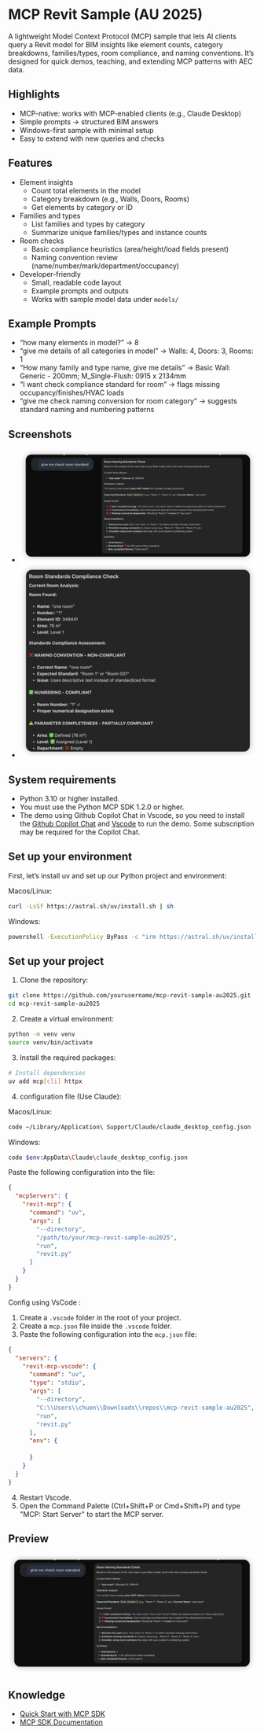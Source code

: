 # MCP Revit Sample (AU 2025)

A lightweight Model Context Protocol (MCP) sample that lets AI clients query a Revit model for BIM insights like element counts, category breakdowns, families/types, room compliance, and naming conventions. It’s designed for quick demos, teaching, and extending MCP patterns with AEC data.

## Highlights

- MCP-native: works with MCP-enabled clients (e.g., Claude Desktop)
- Simple prompts → structured BIM answers
- Windows-first sample with minimal setup
- Easy to extend with new queries and checks


## Features

- Element insights
  - Count total elements in the model
  - Category breakdown (e.g., Walls, Doors, Rooms)
  - Get elements by category or ID
- Families and types
  - List families and types by category
  - Summarize unique families/types and instance counts
- Room checks
  - Basic compliance heuristics (area/height/load fields present)
  - Naming convention review (name/number/mark/department/occupancy)
- Developer-friendly
  - Small, readable code layout
  - Example prompts and outputs
  - Works with sample model data under `models/`

## Example Prompts

- “how many elements in model?” → 8
- “give me details of all categories in model” → Walls: 4, Doors: 3, Rooms: 1
- “How many family and type name, give me details” → Basic Wall: Generic - 200mm; M_Single-Flush: 0915 x 2134mm
- “I want check compliance standard for room” → flags missing occupancy/finishes/HVAC loads
- “give me check naming conversion for room category” → suggests standard naming and numbering patterns

## Screenshots

- ![Model Overview](docs/iShot_2025-07-27_14.09.15.png)
- ![Interaction Sample](docs/iShot_2025-07-27_14.23.17.png)


## System requirements

- Python 3.10 or higher installed.
- You must use the Python MCP SDK 1.2.0 or higher.
- The demo using Github Copilot Chat in Vscode, so you need to install the [Github Copilot Chat](https://marketplace.visualstudio.com/items?itemName=GitHub.copilot-chat) and [Vscode](https://code.visualstudio.com/) to run the demo. Some subscription may be required for the Copilot Chat.

## Set up your environment
First, let’s install uv and set up our Python project and environment:

Macos/Linux:
```bash
curl -LsSf https://astral.sh/uv/install.sh | sh
```
Windows:
```bash
powershell -ExecutionPolicy ByPass -c "irm https://astral.sh/uv/install.ps1 | iex"
```

## Set up your project

1. Clone the repository:
```bash
git clone https://github.com/yourusername/mcp-revit-sample-au2025.git
cd mcp-revit-sample-au2025
```
2. Create a virtual environment:

```bash
python -m venv venv
source venv/bin/activate
```

3. Install the required packages:

```bash
# Install dependencies
uv add mcp[cli] httpx
```
4. configuration file (Use Claude):

Macos/Linux:
```bash
code ~/Library/Application\ Support/Claude/claude_desktop_config.json
```
Windows:
```bash
code $env:AppData\Claude\claude_desktop_config.json
```

Paste the following configuration into the file:

```json
{
  "mcpServers": {
    "revit-mcp": {
      "command": "uv",
      "args": [
        "--directory",
        "/path/to/your/mcp-revit-sample-au2025",
        "run",
        "revit.py"
      ]
    }
  }
}
```

Config using VsCode : 

1. Create a `.vscode` folder in the root of your project.
2. Create a `mcp.json` file inside the `.vscode` folder.
3. Paste the following configuration into the `mcp.json` file:

```json
{
  "servers": {
    "revit-mcp-vscode": {
      "command": "uv",
      "type": "stdio",
      "args": [
        "--directory",
        "C:\\Users\\chuon\\Downloads\\repos\\mcp-revit-sample-au2025",
        "run",
        "revit.py"
      ],
      "env": {

      }
    }
  }
}
```
4. Restart Vscode. 
5. Open the Command Palette (Ctrl+Shift+P or Cmd+Shift+P) and type "MCP: Start Server" to start the MCP server.

## Preview

![preview](./docs/iShot_2025-07-27_14.09.15.png)


## Knowledge

- [Quick Start with MCP SDK](https://modelcontextprotocol.io/quickstart/server/)
- [MCP SDK Documentation](https://modelcontextprotocol.io/docs/sdk/)